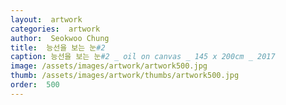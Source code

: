 ```yaml
---
layout:  artwork
categories:  artwork
author:  Seokwoo Chung
title:  능선을 보는 눈#2
caption: 능선을 보는 눈#2 _ oil on canvas _ 145 x 200cm _ 2017
image: /assets/images/artwork/artwork500.jpg
thumb: /assets/images/artwork/thumbs/artwork500.jpg
order:  500
---
```

